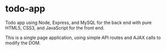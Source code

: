 # todo-app
Todo app using Node, Express, and MySQL for the back end with pure HTML5, CSS3, and JavaScript for the front end.

This is a single page application, using simple API routes and AJAX calls to modify the DOM.
